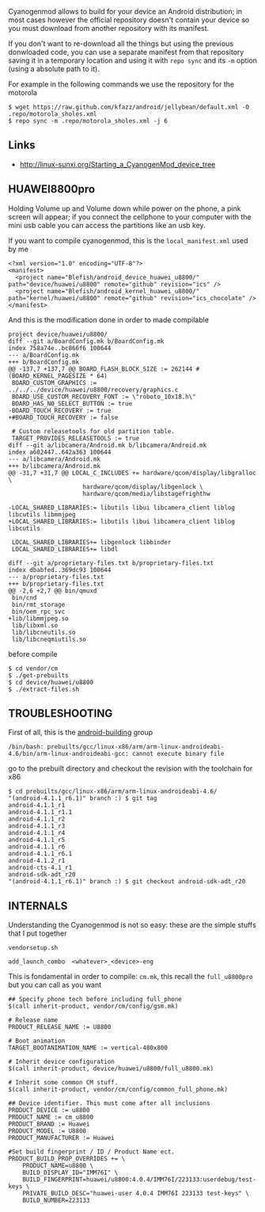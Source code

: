 Cyanogenmod allows to build for your device an Android distribution; in most cases however the official
repository doesn't contain your device so you must download from another repository with its manifest.

If you don't want to re-download all the things but using the previous donwloaded code, you can use
a separate manifest from that repository saving it in a temporary location and using it with ``repo sync``
and its ``-m`` option (using a absolute path to it).

For example in the following commands we use the repository for the motorola

    $ wget https://raw.github.com/kfazz/android/jellybean/default.xml -O .repo/motorola_sholes.xml
    $ repo sync -m .repo/motorola_sholes.xml -j 6

Links
-----

 - http://linux-sunxi.org/Starting_a_CyanogenMod_device_tree

HUAWEI8800pro
-------------

Holding Volume up and Volume down while power on the phone, a pink screen will appear; if you connect the cellphone to your computer with the mini usb cable you can access the partitions like an usb key.

If you want to compile cyanogenmod, this is the ``local_manifest.xml`` used by me

    <?xml version="1.0" encoding="UTF-8"?>
    <manifest>
      <project name="Blefish/android_device_huawei_u8800/" path="device/huawei/u8800" remote="github" revision="ics" />
      <project name="Blefish/android_kernel_huawei_u8800/" path="kernel/huawei/u8800" remote="github" revision="ics_chocolate" />
    </manifest>

And this is the modification done in order to made compilable

```
project device/huawei/u8800/
diff --git a/BoardConfig.mk b/BoardConfig.mk
index 758a74e..bc866f6 100644
--- a/BoardConfig.mk
+++ b/BoardConfig.mk
@@ -137,7 +137,7 @@ BOARD_FLASH_BLOCK_SIZE := 262144 # (BOARD_KERNEL_PAGESIZE * 64)
 BOARD_CUSTOM_GRAPHICS := ../../../device/huawei/u8800/recovery/graphics.c
 BOARD_USE_CUSTOM_RECOVERY_FONT := \"roboto_10x18.h\"
 BOARD_HAS_NO_SELECT_BUTTON := true
-BOARD_TOUCH_RECOVERY := true
+#BOARD_TOUCH_RECOVERY := false
 
 # Custom releasetools for old partition table.
 TARGET_PROVIDES_RELEASETOOLS := true
diff --git a/libcamera/Android.mk b/libcamera/Android.mk
index a602447..642a363 100644
--- a/libcamera/Android.mk
+++ b/libcamera/Android.mk
@@ -31,7 +31,7 @@ LOCAL_C_INCLUDES += hardware/qcom/display/libgralloc \
                     hardware/qcom/display/libgenlock \
                     hardware/qcom/media/libstagefrighthw
 
-LOCAL_SHARED_LIBRARIES:= libutils libui libcamera_client liblog libcutils libmmjpeg
+LOCAL_SHARED_LIBRARIES:= libutils libui libcamera_client liblog libcutils
 
 LOCAL_SHARED_LIBRARIES+= libgenlock libbinder
 LOCAL_SHARED_LIBRARIES+= libdl

diff --git a/proprietary-files.txt b/proprietary-files.txt
index dbabfed..369dc93 100644
--- a/proprietary-files.txt
+++ b/proprietary-files.txt
@@ -2,6 +2,7 @@ bin/qmuxd
 bin/cnd
 bin/rmt_storage
 bin/oem_rpc_svc
+lib/libmmjpeg.so
 lib/libxml.so
 lib/libcneutils.so
 lib/libcneqmiutils.so
```

before compile

```
$ cd vendor/cm
$ ./get-prebuilts
$ cd device/huawei/u8800
$ ./extract-files.sh
```

TROUBLESHOOTING
---------------

First of all, this is the [android-building](http://groups.google.com/group/android-building) group

    /bin/bash: prebuilts/gcc/linux-x86/arm/arm-linux-androideabi-4.6/bin/arm-linux-androideabi-gcc: cannot execute binary file

go to the prebuilt directory and checkout the revision with the toolchain for x86

    $ cd prebuilts/gcc/linux-x86/arm/arm-linux-androideabi-4.6/
    "(android-4.1.1_r6.1)" branch :) $ git tag
    android-4.1.1_r1
    android-4.1.1_r1.1
    android-4.1.1_r2
    android-4.1.1_r3
    android-4.1.1_r4
    android-4.1.1_r5
    android-4.1.1_r6
    android-4.1.1_r6.1
    android-4.1.2_r1
    android-cts-4.1_r1
    android-sdk-adt_r20
    "(android-4.1.1_r6.1)" branch :) $ git checkout android-sdk-adt_r20

INTERNALS
---------

Understanding the Cyanogenmod is not so easy: these are the simple stuffs that I put together

``vendorsetup.sh``

```
add_launch_combo  <whatever>_<device>-eng
```

This is fondamental in order to compile: ``cm.mk``, this recall the ``full_u8800pro`` but you can call
as you want
```
## Specify phone tech before including full_phone
$(call inherit-product, vendor/cm/config/gsm.mk)

# Release name
PRODUCT_RELEASE_NAME := U8800

# Boot animation
TARGET_BOOTANIMATION_NAME := vertical-480x800

# Inherit device configuration
$(call inherit-product, device/huawei/u8800/full_u8800.mk)

# Inherit some common CM stuff.
$(call inherit-product, vendor/cm/config/common_full_phone.mk)

## Device identifier. This must come after all inclusions
PRODUCT_DEVICE := u8800
PRODUCT_NAME := cm_u8800
PRODUCT_BRAND := Huawei
PRODUCT_MODEL := U8800
PRODUCT_MANUFACTURER := Huawei

#Set build fingerprint / ID / Product Name ect.
PRODUCT_BUILD_PROP_OVERRIDES += \
	PRODUCT_NAME=u8800 \
	BUILD_DISPLAY_ID="IMM76I" \
	BUILD_FINGERPRINT=huawei/u8800:4.0.4/IMM76I/223133:userdebug/test-keys \
	PRIVATE_BUILD_DESC="huawei-user 4.0.4 IMM76I 223133 test-keys" \
	BUILD_NUMBER=223133
```